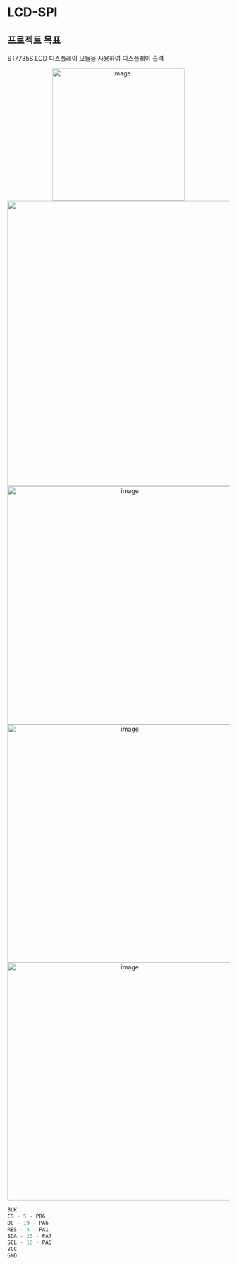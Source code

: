 # LCD-SPI
## 프로젝트 목표
ST7735S LCD 디스플레이 모듈을 사용하여 디스플레이 출력
<p align="center">
  <img width="300" height="300" alt="image" src="https://github.com/user-attachments/assets/05c6495f-11d0-49e8-8d82-124635df8449" /> 
  <img width="1411" height="647" alt="image" src="https://github.com/user-attachments/assets/ff30cf24-8d32-4364-9126-68e13de03bf4" />


<img width="540" height="540" alt="image" src="https://github.com/user-attachments/assets/7963a758-2c28-48f7-8737-02b0a484d5d3" />
<img width="540" height="540" alt="image" src="https://github.com/user-attachments/assets/6ac17d94-14a6-48b0-b949-41543325cd20" />
<img width="540" height="540" alt="image" src="https://github.com/user-attachments/assets/4475f95f-c72b-41ed-8904-0b82702d48d5" />

```c
BLK
CS - 5 - PB6
DC - 19 - PA6
RES - 4 - PA1
SDA - 23 - PA7
SCL - 18 - PA5
VCC
GND
```
